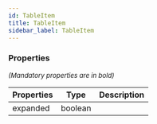 ```yaml
---
id: TableItem
title: TableItem
sidebar_label: TableItem
---
```




### Properties

<font size="2"><i>(Mandatory properties are in bold)</i></font>

| Properties | Type | Description |
| --------- | ---- | ----------- |
| expanded | boolean |  |
